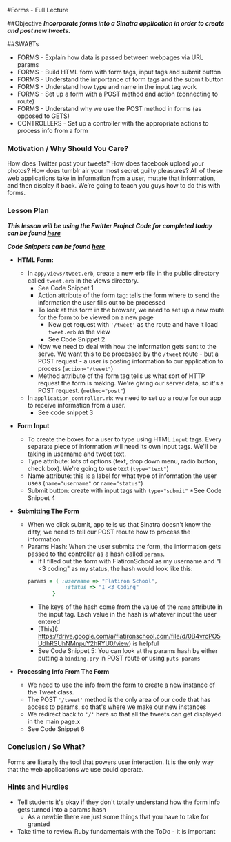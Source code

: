 #Forms - Full Lecture

##Objective
***Incorporate forms into a Sinatra application in order to create and post new tweets.***

##SWABTs

+ FORMS - Explain how data is passed between webpages via URL params
+ FORMS - Build HTML form with form tags, input tags and submit button
+ FORMS - Understand the importance of form tags and the submit button
+ FORMS - Understand how type and name in the input tag work
+ FORMS - Set up a form with a POST method and action (connecting to route)
+ FORMS - Understand why we use the POST method in forms (as opposed to GETS)
+ CONTROLLERS - Set up a controller with the appropriate actions to process info from a form


### Motivation / Why Should You Care?
How does Twitter post your tweets? How does facebook upload your photos? How does tumblr air your most secret guilty pleasures? All of these web applications take in information from a user, mutate that information, and then display it back. We’re going to teach you guys how to do this with forms.


### Lesson Plan
***This lesson will be using the Fwitter Project Code for completed today can be found [here](https://github.com/learn-co-curriculum/hs-advanced-ruby-sinatra-template/tree/week-2)***

***Code Snippets can be found [here](https://github.com/learn-co-curriculum/hs-week-2-code-snippets)***

+ **HTML Form:**
  * In `app/views/tweet.erb`, create a new erb file in the public directory called `tweet.erb` in the views directory.
    * See Code Snippet 1
    * Action attribute of the form tag: tells the form where to send the information the user fills out to be processed
    * To look at this form in the browser, we need to set up a new route for the form to be viewed on a new page
      * New get request with `'/tweet'` as the route and have it load `tweet.erb` as the view
      * See Code Snippet 2
    * Now we need to deal with how the information gets sent to the serve. We want this to be processed by the `/tweet` route - but a POST request - a user is posting information to our application to process (`action="/tweet"`)
    * Method attribute of the form tag tells us what sort of HTTP request the form is making. We're giving our server data, so it's a POST request. (`method="post"`)
  * In `application_controller.rb`: we need to set up a route for our app to receive information from a user.
    * See code snippet 3

+ **Form Input**
  * To create the boxes for a user to type using HTML `input` tags. Every separate piece of information will need its own input tags. We'll be taking in username and tweet text.
  * Type attribute: lots of options (text, drop down menu, radio button, check box). We're going to use text (`type="text"`)
  * Name attribute: this is a label for what type of information the user uses (`name="username"` or `name="status"`)
  * Submit button: create with input tags with `type="submit"`
  *See Code Snippet 4

+ **Submitting The Form**
  * When we click submit, app tells us that Sinatra doesn't know the ditty, we need to tell our POST reoute how to process the information
  * Params Hash: When the user submits the form, the information gets passed to the controller as a hash called `params`.
    * If I filled out the form with FlatironSchool as my username and "I <3 coding" as my status, the hash would look like this:
    ```ruby
    params = { :username => "Flatiron School",
                :status => "I <3 Coding"
            }
    ````
    * The keys of the hash come from the value of the `name` attribute in the input tag. Each value in the hash is whatever input the user entered
    * [This](: https://drive.google.com/a/flatironschool.com/file/d/0B4vrcPO5UdhRSUhNMnpuY2hRYU0/view) is helpful
    * See Code Snippet 5: You can look at the params hash by either putting a `binding.pry` in POST route or using `puts params`

+ **Processing Info From The Form**
  * We need to use the info from the form to create a new instance of the Tweet class.
  * The POST `'/tweet'` method is the only area of our code that has access to params, so that's where we make our new instances
  * We redirect back to `'/'` here so that all the tweets can get displayed in the main page.x
  * See Code Snippet 6

### Conclusion / So What?
Forms are literally the tool that powers user interaction. It is the only way that the web applications we use could operate.

### Hints and Hurdles
+ Tell students it's okay if they don't totally understand how the form info gets turned into a params hash
  * As a newbie there are just some things that you have to take for granted
+ Take time to review Ruby fundamentals with the ToDo - it is important